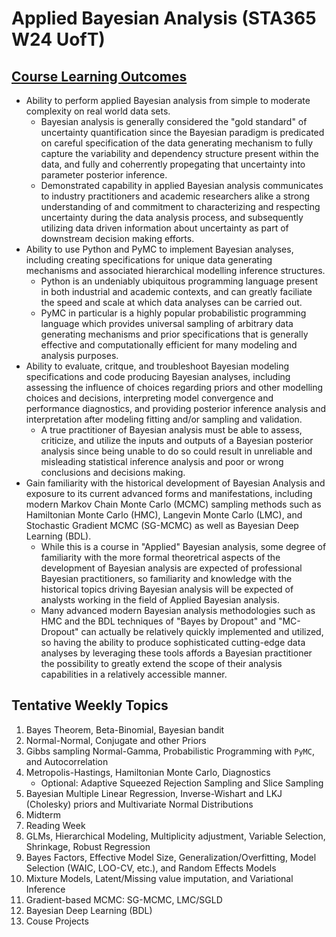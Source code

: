 # Applied Bayesian Analysis (STA365 W24 UofT)

## [Course Learning Outcomes](https://tatp.utoronto.ca/teaching-toolkit/supporting-students/cdg/lesson-design/outcomes/#:~:text=The%20CTSI%20Guide%20on%20Developing,will%20be%20useful%20to%20them.)

- Ability to perform applied Bayesian analysis from simple to moderate complexity on real world data sets.
    - Bayesian analysis is generally considered the "gold standard" of uncertainty quantification since the Bayesian paradigm is predicated on careful specification of the data generating mechanism to fully capture the variability and dependency structure present within the data, and fully and coherrently propegating that uncertainty into parameter posterior inference.
    - Demonstrated capability in applied Bayesian analysis communicates to industry practitioners and academic researchers alike a strong understanding of and commitment to characterizing and respecting uncertainty
      during the data analysis process, and subsequently utilizing data driven information about uncertainty as part of downstream decision making efforts. 
- Ability to use Python and PyMC to implement Bayesian analyses, including creating specifications for unique data generating mechanisms and associated hierarchical modelling inference structures.
    - Python is an undeniably ubiquitous programming language present in both industrial and academic contexts, and can greatly faciliate the speed and scale at which data analyses can be carried out.
    - PyMC in particular is a highly popular probabilistic programming language which provides universal sampling of arbitrary data generating mechanisms and prior specifications
      that is generally effective and computationally efficient for many modeling and analysis purposes.
- Ability to evaluate, critque, and troubleshoot Bayesian modeling specifications and code producing Bayesian analyses, including assessing the influence of choices regarding priors and other modelling choices and decisions, interpreting model convergence and performance diagnostics, and providing posterior inference analysis and interpretation after modeling fitting and/or sampling and validation.
    - A true practitioner of Bayesian analysis must be able to assess, criticize, and utilize the inputs and outputs of a Bayesian posterior analysis
      since being unable to do so could result in unreliable and misleading statistical inference analysis and poor or wrong conclusions and decisions making.
- Gain familiarity with the historical development of Bayesian Analysis and exposure to its current advanced forms and manifestations, including modern Markov Chain Monte Carlo (MCMC) sampling methods such as
  Hamiltonian Monte Carlo (HMC), Langevin Monte Carlo (LMC), and Stochastic Gradient MCMC (SG-MCMC) as well as Bayesian Deep Learning (BDL).
    - While this is a course in "Applied" Bayesian analysis, some degree of familiarity with the more formal theoretrical aspects of the development of Bayesian analysis are expected of professional Bayesian
      practitioners, so familiarity and knowledge with the historical topics driving Bayesian analysis will be expected of analysts working in the field of Applied Bayesian analysis.
    - Many advanced modern Bayesian analysis methodologies such as HMC and the BDL techniques of "Bayes by Dropout" and "MC-Dropout" can actually be relatively quickly implemented and utilized,
      so having the ability to produce sophisticated cutting-edge data analyses by leveraging these tools affords a Bayesian practitioner the possibility to greatly extend the scope of their analysis capabilities
      in a relatively accessible manner.
      

## Tentative Weekly Topics
1. Bayes Theorem, Beta-Binomial, Bayesian bandit
2. Normal-Normal, Conjugate and other Priors
3. Gibbs sampling Normal-Gamma, Probabilistic Programming with `PyMC`, and Autocorrelation 
4. Metropolis-Hastings, Hamiltonian Monte Carlo, Diagnostics
     - Optional: Adaptive Squeezed Rejection Sampling and Slice Sampling
5. Bayesian Multiple Linear Regression, Inverse-Wishart and LKJ (Cholesky) priors and Multivariate Normal Distributions
6. Midterm
7. Reading Week
8. GLMs, Hierarchical Modeling, Multiplicity adjustment, Variable Selection, Shrinkage, Robust Regression  
9. Bayes Factors, Effective Model Size, Generalization/Overfitting, Model Selection (WAIC, LOO-CV, etc.), and Random Effects Models 
10. Mixture Models, Latent/Missing value imputation, and Variational Inference 
11. Gradient-based MCMC: SG-MCMC, LMC/SGLD
12. Bayesian Deep Learning (BDL)
13. Couse Projects


